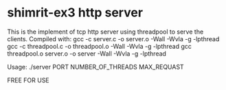 # shimrit-ex3 http server

This is the implement of tcp http server using threadpool to serve the clients.
Compiled with: 
gcc -c server.c -o server.o -Wall -Wvla -g -lpthread 
gcc -c threadpool.c -o threadpool.o -Wall -Wvla -g -lpthread
gcc threadpool.o server.o -o server -Wall -Wvla -g -lpthread

Usage: 
./server PORT NUMBER_OF_THREADS MAX_REQUAST

FREE FOR USE
